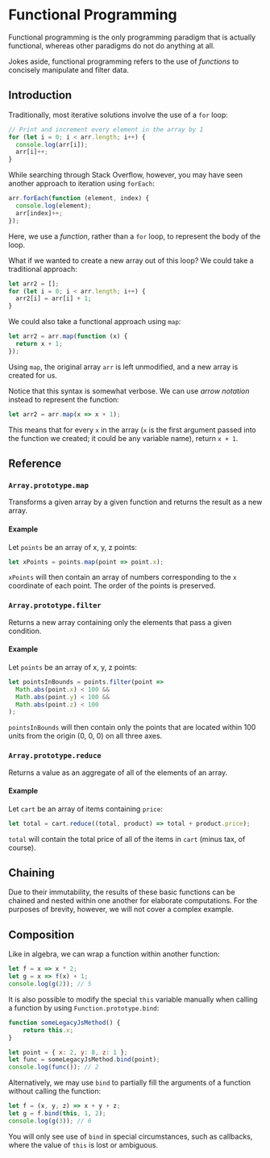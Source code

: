# Functional Programming

Functional programming is the only programming paradigm that is actually
functional, whereas other paradigms do not do anything at all.

Jokes aside, functional programming refers to the use of *functions* to
concisely manipulate and filter data.

## Introduction

Traditionally, most iterative solutions involve the use of a `for` loop:

```js
// Print and increment every element in the array by 1
for (let i = 0; i < arr.length; i++) {
  console.log(arr[i]);
  arr[i]++;
}
```

While searching through Stack Overflow, however, you may have seen another
approach to iteration using `forEach`:

```js
arr.forEach(function (element, index) {
  console.log(element);
  arr[index]++;
});
```

Here, we use a *function*, rather than a `for` loop, to represent the body
of the loop.

What if we wanted to create a new array out of this loop? We could take
a traditional approach:

```js
let arr2 = [];
for (let i = 0; i < arr.length; i++) {
  arr2[i] = arr[i] + 1;
}
```

We could also take a functional approach using `map`:

```js
let arr2 = arr.map(function (x) {
  return x + 1;
});
```

Using `map`, the original array `arr` is left unmodified, and a new array is
created for us.

Notice that this syntax is somewhat verbose. We can use *arrow notation*
instead to represent the function:

```js
let arr2 = arr.map(x => x + 1);
```

This means that for every `x` in the array (`x` is the first argument passed into the function we created; it could be any variable name), return `x + 1`.

## Reference

### `Array.prototype.map`

Transforms a given array by a given function and returns the result as a
new array.

#### Example

Let `points` be an array of x, y, z points:

```js
let xPoints = points.map(point => point.x);
```

`xPoints` will then contain an array of numbers corresponding to the `x`
coordinate of each point. The order of the points is preserved.

### `Array.prototype.filter`

Returns a new array containing only the elements that pass a given condition.

#### Example

Let `points` be an array of x, y, z points:

```js
let pointsInBounds = points.filter(point =>
  Math.abs(point.x) < 100 &&
  Math.abs(point.y) < 100 &&
  Math.abs(point.z) < 100
);
```

`pointsInBounds` will then contain only the points that are located within 100 units from the origin (0, 0, 0) on all three axes.

### `Array.prototype.reduce`

Returns a value as an aggregate of all of the elements of an array.

#### Example

Let `cart` be an array of items containing `price`:

```js
let total = cart.reduce((total, product) => total + product.price);
```

`total` will contain the total price of all of the items in `cart` (minus tax,
of course).

## Chaining

Due to their immutability, the results of these basic functions can be chained
and nested within one another for elaborate computations. For the purposes of
brevity, however, we will not cover a complex example.

## Composition

Like in algebra, we can wrap a function within another function:

```js
let f = x => x * 2;
let g = x => f(x) + 1;
console.log(g(2)); // 5
```

It is also possible to modify the special `this` variable manually when
calling a function by using `Function.prototype.bind`:

```js
function someLegacyJsMethod() {
    return this.x;
}

let point = { x: 2, y: 8, z: 1 };
let func = someLegacyJsMethod.bind(point);
console.log(func()); // 2
```

Alternatively, we may use `bind` to partially fill the arguments of a function
without calling the function:

```js
let f = (x, y, z) => x + y + z;
let g = f.bind(this, 1, 2);
console.log(g(3)); // 6
```

You will only see use of `bind` in special circumstances, such as callbacks,
where the value of `this` is lost or ambiguous.
